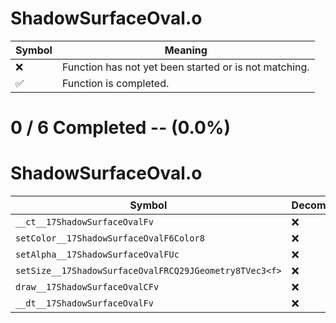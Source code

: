 # ShadowSurfaceOval.o
| Symbol | Meaning 
| ------------- | ------------- 
| :x: | Function has not yet been started or is not matching. 
| :white_check_mark: | Function is completed. 


# 0 / 6 Completed -- (0.0%)
# ShadowSurfaceOval.o
| Symbol | Decompiled? |
| ------------- | ------------- |
| `__ct__17ShadowSurfaceOvalFv` | :x: |
| `setColor__17ShadowSurfaceOvalF6Color8` | :x: |
| `setAlpha__17ShadowSurfaceOvalFUc` | :x: |
| `setSize__17ShadowSurfaceOvalFRCQ29JGeometry8TVec3<f>` | :x: |
| `draw__17ShadowSurfaceOvalCFv` | :x: |
| `__dt__17ShadowSurfaceOvalFv` | :x: |
